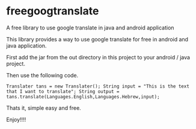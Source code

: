 # freegoogtranslate
A free library to use google translate in java and android application

This library provides a way to use google translate for free in android and java application.

First add the jar from the out directory in this project to your android / java project.

Then use the following code.

`
  Translater tans = new Translater();
  String input = "This is the text that I want to translate";
  String output = tans.translate(Languages.English,Languages.Hebrew,input);
 `
 
 Thats it, simple easy and free.
 
 Enjoy!!!!
